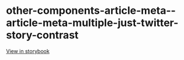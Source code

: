 # other-components-article-meta--article-meta-multiple-just-twitter-story-contrast

[View in storybook](https://raw.githack.com/Independent-Digital-News-and-Media-Ltd/standard-pwamp-sb/PR-307-sb/index.html?path=/story/other-components-article-meta--article-meta-multiple-just-twitter-story-contrast)